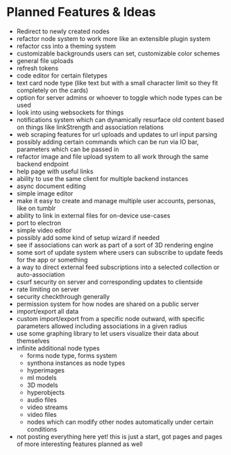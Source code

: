 # Planned Features & Ideas

- Redirect to newly created nodes
- refactor node system to work more like an extensible plugin system
- refactor css into a theming system
- customizable backgrounds users can set, customizable color schemes
- general file uploads
- refresh tokens
- code editor for certain filetypes
- text card node type (like text but with a small character limit so they fit completely on the cards)
- option for server admins or whoever to toggle which node types can be used
- look into using websockets for things
- notifications system which can dynamically resurface old content based on things like linkStrength and association relations
- web scraping features for url uploads and updates to url input parsing
- possibly adding certain commands which can be run via IO bar, parameters which can be passed in
- refactor image and file upload system to all work through the same backend endpoint
- help page with useful links
- ability to use the same client for multiple backend instances
- async document editing
- simple image editor
- make it easy to create and manage multiple user accounts, personas, like on tumblr
- ability to link in external files for on-device use-cases
- port to electron
- simple video editor
- possibly add some kind of setup wizard if needed
- see if associations can work as part of a sort of 3D rendering engine
- some sort of update system where users can subscribe to update feeds for the app or something
- a way to direct external feed subscriptions into a selected collection or auto-association
- csurf security on server and corresponding updates to clientside
- rate limiting on server
- security checkthrough generally
- permission system for how nodes are shared on a public server
- import/export all data
- custom import/export from a specific node outward, with specific parameters allowed including associations in a given radius
- use some graphing library to let users visualize their data about themselves
- infinite additional node types
  - forms node type, forms system
  - synthona instances as node types
  - hyperimages
  - ml models
  - 3D models
  - hyperobjects
  - audio files
  - video streams
  - video files
  - nodes which can modify other nodes automatically under certain conditions
- not posting everything here yet! this is just a start, got pages and pages of more interesting features planned as well
